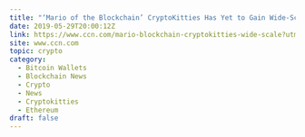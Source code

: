 ```yaml
---
title: "‘Mario of the Blockchain’ CryptoKitties Has Yet to Gain Wide-Scale Usage"
date: 2019-05-29T20:00:12Z
link: https://www.ccn.com/mario-blockchain-cryptokitties-wide-scale?utm_medium=RSS&utm_source=hune
site: www.ccn.com
topic: crypto
category:
  - Bitcoin Wallets
  - Blockchain News
  - Crypto
  - News
  - Cryptokitties
  - Ethereum
draft: false
---
```

